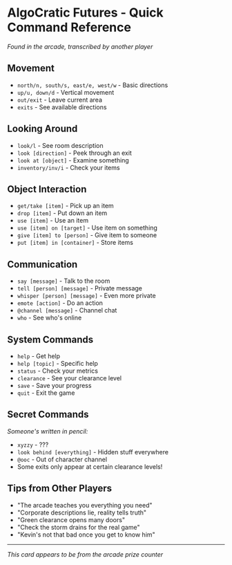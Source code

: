# AlgoCratic Futures - Quick Command Reference
*Found in the arcade, transcribed by another player*

## Movement
- `north/n, south/s, east/e, west/w` - Basic directions
- `up/u, down/d` - Vertical movement  
- `out/exit` - Leave current area
- `exits` - See available directions

## Looking Around
- `look/l` - See room description
- `look [direction]` - Peek through an exit
- `look at [object]` - Examine something
- `inventory/inv/i` - Check your items

## Object Interaction
- `get/take [item]` - Pick up an item
- `drop [item]` - Put down an item
- `use [item]` - Use an item
- `use [item] on [target]` - Use item on something
- `give [item] to [person]` - Give item to someone
- `put [item] in [container]` - Store items

## Communication
- `say [message]` - Talk to the room
- `tell [person] [message]` - Private message
- `whisper [person] [message]` - Even more private
- `emote [action]` - Do an action
- `@channel [message]` - Channel chat
- `who` - See who's online

## System Commands
- `help` - Get help
- `help [topic]` - Specific help
- `status` - Check your metrics
- `clearance` - See your clearance level
- `save` - Save your progress
- `quit` - Exit the game

## Secret Commands
*Someone's written in pencil:*
- `xyzzy` - ???
- `look behind [everything]` - Hidden stuff everywhere
- `@ooc` - Out of character channel
- Some exits only appear at certain clearance levels!

## Tips from Other Players
- "The arcade teaches you everything you need"
- "Corporate descriptions lie, reality tells truth"  
- "Green clearance opens many doors"
- "Check the storm drains for the real game"
- "Kevin's not that bad once you get to know him"

---
*This card appears to be from the arcade prize counter*